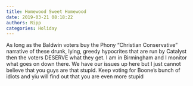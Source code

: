 ```yaml
---
title: Homewood Sweet Homewood
date: 2019-03-21 08:18:22
authors: Ripp
categories: Holiday
---
```


 As long as the Baldwin  voters buy the Phony “Christian Conservative” narrative of these drunk, lying, greedy  hypocrites that are run by Catalyst then the voters DESERVE what they get. 
I am in Birmingham and I monitor what goes on down there.  We have our issues up here but I just cannot believe that you guys are that stupid.
Keep voting for Boone’s bunch of idiots and yiu will find out that you are even more stupid